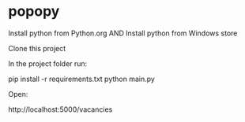 # popopy

Install python from Python.org
AND
Install python from Windows store


Clone this project

In the project folder run: 

pip install -r requirements.txt
python main.py

Open:

http://localhost:5000/vacancies
